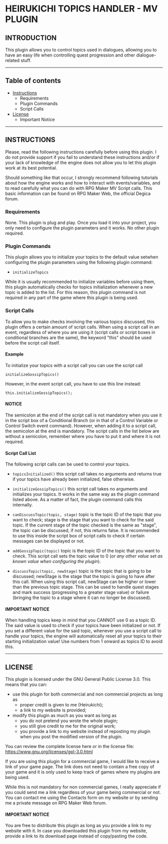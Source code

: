 # HEIRUKICHI TOPICS HANDLER - MV PLUGIN

## INTRODUCTION
This plugin allows you to control topics used in dialogues, allowing you to have an easy life when controlling quest progression and other dialogue-related stuff.

------------------------------

## Table of contents
* [Instructions](#instructions)
  - Requirements
  - Plugin Commands
  - Script Calls
* [License](#license)
  - Important Notice

------------------------------

## INSTRUCTIONS
Please, read the following instructions carefully before using this plugin.
I do not provide support if you fail to understand these instructions and/or if your lack of knowledge of the engine does not allow you to let this plugin work at its best potential.

Should something like that occur, I strongly recommend following tutorials about how the engine works and how to interact with events/variables, and to read carefully what you can do with RPG Maker MV Script calls.
This basic information can be found on RPG Maker Web, the official Degica forum.

### Requirements
None. This plugin is plug and play. Once you load it into your project, you only need to configure the plugin parameters and it works. No other plugin required.

### Plugin Commands
This plugin allows you to initialize your topics to the default value setwhen configuring the plugin parameters using the following plugin command:

- ```initializeTopics```

While it is usually recommended to initialize variables before using them, this plugin automatically checks for topics initialization whenever a new topic is added to the list. For this reason, this plugin command is not required in any part of the game where this plugin is being used.

### Script Calls
To allow you to make checks involving the various topics discussed, this plugin offers a certain amount of script calls. When using a script call in an event, regardless of where you are using it (script calls or script boxes in conditional branches are the same), the keyword "this" should be used before the script call itself.

#### Example
To initialize your topics with a script call you can use the script call

```initializeGossipTopics()```

However, in the event script call, you have to use this line instead:

```this.initializeGossipTopics();```

#### NOTICE
The semicolon at the end of the script call is not mandatory when you use it in the script box of a Conditional Branch (or in that of a Control Variable or Control Switch event command). However, when adding it to a script call, the semicolon at the end is mandatory.
The script calls in the list below are without a semicolon, remember where you have to put it and where it is not required.

#### Script Call List
The following script calls can be used to control your topics.

- ```topicsInitialized()```
  this script call takes no arguments and returns true if your topics have
  already been initialized, false otherwise.
- ```initializeGossipTopics()```
  this script call takes no arguments and initializes your topics. It works
  in the same way as the plugin command listed above. As a matter of fact,
  the plugin command calls this internally.

- ```canDiscussTopic(topic, stage)```
  topic is the topic ID of the topic that you want to check;
  stage is the stage that you want to check for the said topic.
  If the current stage of the topic checked is the same as "stage", the
  topic can be discussed, if not, this returns false.
  It is recommended to use this inside the script box of script calls to
  check if certain messages can be displayed or not.

- ```addGossipTopic(topic)```
  topic is the topic ID of the topic that you want to check.
  This script call sets the topic value to 0 (*or any other value set as known value when configuring the plugin*).

- ```discussTopic(topic, newStage)```
  topic is the topic that is going to be discussed;
  newStage is the stage that the topic is going to have after this call.
  When using this script call, newStage can be higher or lower than the
  previous topic stage. This can be used to handle quest stages and mark
  success (progressing to a greater stage value) or failure (bringing the
  topic to a stage where it can no longer be discussed).
  
#### IMPORTANT NOTICE
When handling topics keep in mind that you CANNOT use 0 as a topic ID. The said value is used to check if your topics have been initialized or not. If you set a different value for the said topic, whenever you use a script call to handle your topics, the engine will automatically reset all your topics to their starting initialization value!
Use numbers from 1 onward as topics ID to avoid this.

---------------------------
## LICENSE

This plugin is licensed under the GNU General Public License 3.0. This means that you can:
- use this plugin for both commercial and non commercial projects as long as
  * proper credit is given to me (Heirukichi);
  * a link to my website is provided;
- modify this plugin as much as you want as long as
  * you do not pretend you wrote the whole plugin;
  * you still give credit to me for the original work;
  * you provide a link to my website instead of reposting my plugin when you post the modified version of the plugin.

You can review the complete license here or in the license file:
https://www.gnu.org/licenses/gpl-3.0.html

If you are using this plugin for a commercial game, I would like to receive a link of your game page. The link does not need to contain a free copy of your game and it is only used to keep track of games where my plugins are being used.

While this is not mandatory for non commercial games, I really appreciate if you could send me a link regardless of your game being commercial or not.
You can contact me using the Contacts form on my website or by sending me a private message on RPG Maker Web forum.

#### IMPORTANT NOTICE
You are free to distribute this plugin as long as you provide a link to my website with it. In case you downloaded this plugin from my website, provide a link to its download page instead of copy/pasting the code.
